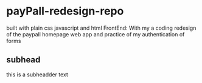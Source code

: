 # payPall-redesign-repo

built with plain css javascript and html
FrontEnd: With my a coding redesign of the paypall homepage  web app and practice of my authentication of forms 

## subhead

this is a subheadder text
